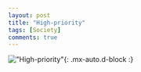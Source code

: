 ```yaml
---
layout: post
title: "High-priority"
tags: [Society]
comments: true
---
```



!["High-priority"](/comics/25.png){: .mx-auto.d-block :}